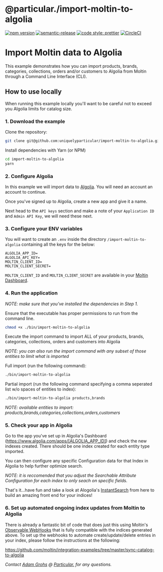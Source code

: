 # @particular./import-moltin-to-algolia

[![npm version](https://img.shields.io/npm/v/@particular./import-moltin-to-algolia.svg)](https://www.npmjs.com/package/@particular./import-moltin-to-algolia) [![semantic-release](https://img.shields.io/badge/%20%20%F0%9F%93%A6%F0%9F%9A%80-semantic--release-e10079.svg)](https://github.com/semantic-release/semantic-release) [![code style: prettier](https://img.shields.io/badge/code_style-prettier-ff69b4.svg?style=flat-square)](https://github.com/prettier/prettier) [![CircleCI](https://circleci.com/gh/uniquelyparticular/shipengine-request.svg?style=svg)](https://circleci.com/gh/uniquelyparticular/shipengine-request)

# Import Moltin data to Algolia

This example demonstrates how you can import products, brands, categories, collections, orders and/or customers to Algolia from Moltin through a Command Line Interface (CLI).

## How to use locally

When running this example locally you'll want to be careful not to exceed you Algolia limits for catalog size.

### 1. Download the example

Clone the repository:

```bash
git clone git@github.com:uniquelyparticular/import-moltin-to-algolia.git
```

Install dependencies with Yarn (or NPM)

```bash
cd import-moltin-to-algolia
yarn
```

### 2. Configure Algolia

In this example we will import data to [Algolia](https://www.algolia.com). You will need an account an account to continue.

Once you've signed up to Algolia, create a new app and give it a name.

Next head to the `API keys` section and make a note of your `Application ID` and `Admin API Key`, we will need these next.

### 3. Configure your ENV variables

You will want to create an `.env` inside the directory `/import-moltin-to-algolia` containing all the keys for the below:

```shell
ALGOLIA_APP_ID=
ALGOLIA_API_KEY=
MOLTIN_CLIENT_ID=
MOLTIN_CLIENT_SECRET=
```

`MOLTIN_CLIENT_ID` and `MOLTIN_CLIENT_SECRET` are available in your [Moltin Dashboard](https://dashboard.moltin.com).

### 4. Run the application

_NOTE: make sure that you've installed the dependencies in Step 1._

Ensure that the executable has proper permissions to run from the command line.

```bash
chmod +x ./bin/import-moltin-to-algolia
```

Execute the import command to import ALL of your products, brands, categories, collections, orders and customers into Algolia

_NOTE: you can also run the import command with any subset of those entities to limit what is imported_

Full import (run the following command):

```bash
./bin/import-moltin-to-algolia
```

Partial import (run the following command specifying a comma seperated list w/o spaces of entities to index):

```bash
./bin/import-moltin-to-algolia products,brands
```

_NOTE: available entities to import: products,brands,categories,collections,orders,customers_

### 5. Check your app in Algolia

Go to the app you've set up in Algolia's Dashboard (https://www.algolia.com/apps/[ALGOLIA_APP_ID]) and check the new indexes created. There should be one index created for each entity type imported.

You can then configure any specific Configuration data for that Index in Algolia to help further optimize search.

_NOTE: it is reccomended that you adjust the Searchable Attribute Configuration for each index to only seach on specific fields._

That's it...have fun and take a look at Alogolia's [InstantSearch](https://www.algolia.com/doc/guides/building-search-ui/what-is-instantsearch/js/) from here to build an amazing front end for your indices!

### 6. Set up automated ongoing index updates from Moltin to Algolia

There is already a fantastic bit of code that does just this using Moltin's [Observable WebHooks](https://docs.moltin.com/advanced/events) that is fully compatible with the indices generated above. To set up the webhooks to automate create/update/delete entries in your index, please follow the instructions at the following:

https://github.com/moltin/integration-examples/tree/master/sync-catalog-to-algolia

_Contact [Adam Grohs](https://www.linkedin.com/in/adamgrohs/) @ [Particular.](https://uniquelyparticular.com) for any questions._
